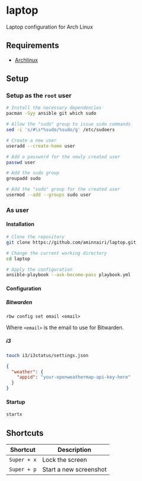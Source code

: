 # laptop

Laptop configuration for Arch Linux

## Requirements

- [Archlinux](https://archlinux.org/)

## Setup

### Setup as the `root` user

```bash
# Install the necessary dependencies
pacman -Syy ansible git which sudo

# Allow the "sudo" group to issue sudo commands
sed -i 's/#\s*%sudo/%sudo/g' /etc/sudoers

# Create a new user
useradd --create-home user

# Add a password for the newly created user
passwd user

# Add the sudo group
groupadd sudo

# Add the "sudo" group for the created user
usermod --add --groups sudo user
```

### As user

#### Installation

```bash
# Clone the repository
git clone https://github.com/aminnairi/laptop.git

# Change the current working directory
cd laptop

# Apply the configuration
ansible-playbook --ask-become-pass playbook.yml
```

#### Configuration

##### Bitwarden

```
rbw config set email <email>
```

Where `<email>` is the email to use for Bitwarden.

##### i3

```bash
touch i3/i3status/settings.json
```

```json
{
  "weather": {
    "appid": "your-openweathermap-api-key-here"
  }
}
```

#### Startup

```bash
startx
```

## Shortcuts

Shortcut | Description
---|---
`Super + x` | Lock the screen
`Super + p` | Start a new screenshot 
